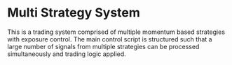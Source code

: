 # Multi Strategy System

This is a trading system comprised of multiple momentum based strategies with exposure control. The main control script is structured such that a large number
of signals from multiple strategies can be processed simultaneously and trading logic applied.
